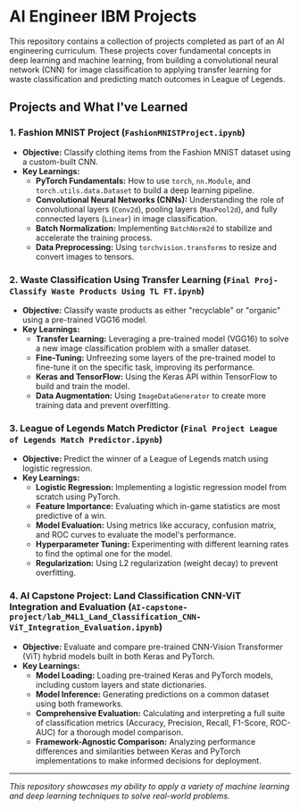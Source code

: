 # AI Engineer IBM Projects

This repository contains a collection of projects completed as part of an AI engineering curriculum. These projects cover fundamental concepts in deep learning and machine learning, from building a convolutional neural network (CNN) for image classification to applying transfer learning for waste classification and predicting match outcomes in League of Legends.

## Projects and What I've Learned

### 1. Fashion MNIST Project (`FashionMNISTProject.ipynb`)

- **Objective:** Classify clothing items from the Fashion MNIST dataset using a custom-built CNN.
- **Key Learnings:**
  - **PyTorch Fundamentals:** How to use `torch`, `nn.Module`, and `torch.utils.data.Dataset` to build a deep learning pipeline.
  - **Convolutional Neural Networks (CNNs):** Understanding the role of convolutional layers (`Conv2d`), pooling layers (`MaxPool2d`), and fully connected layers (`Linear`) in image classification.
  - **Batch Normalization:** Implementing `BatchNorm2d` to stabilize and accelerate the training process.
  - **Data Preprocessing:** Using `torchvision.transforms` to resize and convert images to tensors.

### 2. Waste Classification Using Transfer Learning (`Final Proj-Classify Waste Products Using TL FT.ipynb`)

- **Objective:** Classify waste products as either "recyclable" or "organic" using a pre-trained VGG16 model.
- **Key Learnings:**
  - **Transfer Learning:** Leveraging a pre-trained model (VGG16) to solve a new image classification problem with a smaller dataset.
  - **Fine-Tuning:** Unfreezing some layers of the pre-trained model to fine-tune it on the specific task, improving its performance.
  - **Keras and TensorFlow:** Using the Keras API within TensorFlow to build and train the model.
  - **Data Augmentation:** Using `ImageDataGenerator` to create more training data and prevent overfitting.

### 3. League of Legends Match Predictor (`Final Project League of Legends Match Predictor.ipynb`)

- **Objective:** Predict the winner of a League of Legends match using logistic regression.
- **Key Learnings:**
  - **Logistic Regression:** Implementing a logistic regression model from scratch using PyTorch.
  - **Feature Importance:** Evaluating which in-game statistics are most predictive of a win.
  - **Model Evaluation:** Using metrics like accuracy, confusion matrix, and ROC curves to evaluate the model's performance.
  - **Hyperparameter Tuning:** Experimenting with different learning rates to find the optimal one for the model.
  - **Regularization:** Using L2 regularization (weight decay) to prevent overfitting.

### 4. AI Capstone Project: Land Classification CNN-ViT Integration and Evaluation (`AI-capstone-project/lab_M4L1_Land_Classification_CNN-ViT_Integration_Evaluation.ipynb`)
- **Objective:** Evaluate and compare pre-trained CNN-Vision Transformer (ViT) hybrid models built in both Keras and PyTorch.
- **Key Learnings:**
  - **Model Loading:** Loading pre-trained Keras and PyTorch models, including custom layers and state dictionaries.
  - **Model Inference:** Generating predictions on a common dataset using both frameworks.
  - **Comprehensive Evaluation:** Calculating and interpreting a full suite of classification metrics (Accuracy, Precision, Recall, F1-Score, ROC-AUC) for a thorough model comparison.
  - **Framework-Agnostic Comparison:** Analyzing performance differences and similarities between Keras and PyTorch implementations to make informed decisions for deployment.

---
_This repository showcases my ability to apply a variety of machine learning and deep learning techniques to solve real-world problems._
